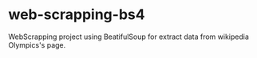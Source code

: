 # web-scrapping-bs4
WebScrapping project using BeatifulSoup for extract data from wikipedia Olympics's page. 
